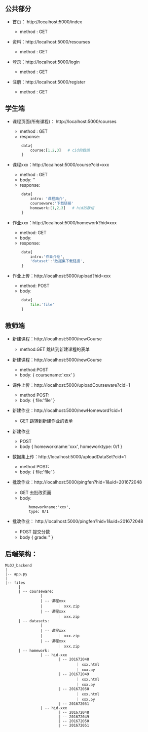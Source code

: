 



## 公共部分
* 首页： http://localhost:5000/index
	* method : GET

* 资料：http://localhost:5000/resourses
	* method : GET
* 登录：http://localhost:5000/login
	* method : GET
* 注册：http://localhost:5000/register
	* method : GET

## 学生端

* 课程页面(所有课程)： http://localhost:5000/courses
	* method : GET
	* response:
	```python
		data{
			course:[1,2,3]   # cid的数组
		}
	```

* 课程xxx：http://localhost:5000/course?cid=xxx
	* method : GET
	* body: ''
	* response:
	```python
		data{
			intro: '课程简介',
			courseware:'下载链接'
			homework:[1,2,3]   # hid的数组
		}
	```

* 作业xxx：http://localhost:5000/homework?hid=xxx
	* method: GET
	* body: 
	* response:
	```python
		data{
			intro:'作业介绍',
			'dataset':'数据集下载链接',
		}
	```
* 作业上传：http://localhost:5000/upload?hid=xxx
	* method: POST
	* body: 
	```python
		data{
			file:'file'
		}
	```

 

## 教师端

* 新建课程：http://localhost:5000/newCourse
	* method:GET  跳转到新建课程的表单
* 新建课程：http://localhost:5000/newCourse
	* method:POST
	* body:
		{
			coursename:'xxx'
		}
* 课件上传：http://localhost:5000/uploadCourseware?cid=1
	* method POST:
	* body:
		{
			file:'file'
		}
* 新建作业：http://localhost:5000/newHomeword?cid=1
	* GET  跳转到新建作业的表单
* 新建作业
	* POST
	* body
		{
			homeworkname:'xxx',
			homeworktype: 0/1
		}

* 数据集上传：http://localhost:5000/uploadDataSet?cid=1
	* method POST:
	* body:
		{
			file:'file'
		}
* 批改作业：http://localhost:5000/pingfen?hid=1&uid=201672048
	* GET  去批改页面
	* body:
		```
			homeworkname:'xxx',
			type: 0/1
		```
* 批改作业： http://localhost:5000/pingfen?hid=1&uid=201672048
	* POST 提交分数
	* body
		{
			grade:''
		}


## 后端架构：

```
MLOJ_backend
|
|-- app.py
|
|-- files
	  |
	  | -- courseware:
	  			|
	  			| -- 课程xxx
	  			|		｜ xxx.zip
	  			| -- 课程xxx
	  					｜ xxx.zip
	  | -- datasets:
	  			|
	  			| -- 课程xxx
	  			|		｜ xxx.zip
	  			| -- 课程xxx
	  					｜ xxx.zip
	  | -- homework:
	  			| -- hid-xxx
	  					| -- 201672048
	  							｜ xxx.html
	  							｜ xxx.py
	  					| -- 201672049
	  							｜ xxx.html
	  							｜ xxx.py
	  					| -- 201672050
	  							｜ xxx.html
	  							｜ xxx.py
	  					| -- 201672051
	  			| -- hid-xxx
	  					| -- 201672048
	  					| -- 201672049
	  					| -- 201672050
	  					| -- 201672051
```









